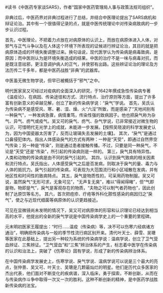 \#读书《中医药专家谈SARS》，作者“国家中医药管理局人事与政策法规司组织”。

非典过后，中医药界对非典过程进行了总结，并结合中医理论提出了SARS病机和辩证论治。其中有一个很值得记录的点，就是中医传统理论中对传染病致病的一步步认识过程。

首先，中医理论，不把着力点放在对病原体的认识上，而放在病原体进入人体，对邪气与正气斗争以及在人体这个环境下所表现的证候进行辨证论治，其目的就是把病原体造成的环境失衡调整过来。换句话说，现代医学认为传染病是病毒致病，是原因；而中医则认为是环境失衡造成的结果。中医的治疗不是一味与病毒对抗，而是既注意祛邪，更注意调护病人的正气，并使邪有出路。这些辨证论治的理论及方法历传二千多年，都是中医药战胜“非典”的武器库。

中医虽无微生物学说，但早已被概括于“邪气”之中。

明代医家吴又可经过对疫病的全面深入的研究，于1642年撰成急性传染病专著《温疫论》，在病因、传染途径和方式、流行特点、治疗原则等方面，提出了许多富有创新意义的卓越见解，创立了新的传染病学说：“戾气”学说。
首先，吴氏认为传染病不是感受风、寒、暑、湿、燥、火“六淫”所致，而是感染了“天地间别有一种戾气”，一种发病急骤，病情重笃，传染性强的致病因子。他也把戾气称为杂气、异气、疠气或疫气。吴又可的戾气、疠气、杂气学说，已非常接近对微生物的认识，可惜明代无光学上的成就，未能进一步发展。【按照吴晓波的科学发展史认为，因为中国瓷器太厉害了，反而让玻璃失去发展的土壤】。
其次，“戾气”是通过口鼻侵犯体内。指出人体感染戾气的方式有两种：一种是“天受”，即通过自然界空气传染；另一种是“传染”，则是通过患者接触传播。不过，只要是同一种戾气，不论是“天受”还是“传染”，所引起的传染病则是一样的。
第三，戾气具有特异性。人类和动物的传染病是由不同的戾气引起的。
其四，认识到戾气致病的相关因素和流行特点。吴氏指出，人体感受戾气之后是否发病，则取决于戾气的量、毒力与人体的抵抗力。戾气引起的传染病，可表现为大范围流行和小区域散在发病，并有地区性和时间性的致病特点。
其五，戾气是物质性的，可采用药物制服。吴又可说，虽然戾气“无形可求，无象可见”，“无声复无臭”，难以“得闻得睹”，但“气即是物，物即是气”，戾气是客观存在的物质，“夫物之可以制气者药物也”，因此创制了达原饮等名方。
其六，首次把痘疹、疗疮等外科化脓性感染的病因归之“戾气”，使之与近现代细菌等病原体的认识更趋接近。 

可见在显微镜尚未发明的情况下，吴又可对病原体的形容和认识理论已经达到相当高的水平，他提出的全新的戾气学说是中国传染病学史上的一个重要的里程碑。

元末明初医家王履提出：“时行……温疫（传染病）等，决不可以伤寒六经病诸方通治”，明确把传染病与一般的季节性流行病区别开来。清代叶天士、薛雪、吴瑭等医家在此基础上，提出另一种较为系统的传染病学说：温病学说，创立了卫气营血辨证、三焦辨证。“卫气营血”和“三焦”辨治体系的产生，标志着中医学在传染病的认识和治法上，突破了《伤寒论》固有学说，形成了新的传染病辨治体系。

在中国传染病学发展史上，伤寒学说、戾气学说、温病学说可以说是三个最大的亮点，张仲景、吴又可、叶天士、吴瑭是几颗最灿烂的明星。他们是历代众多医家的杰出代表，他们面对不断变化的疾病谱，深入临床，勇于探索，不断创新，从而在与传染病作斗争中取得一次又一次的胜利。这种不断创新的精神，是中医药学战胜新传染病的法宝。